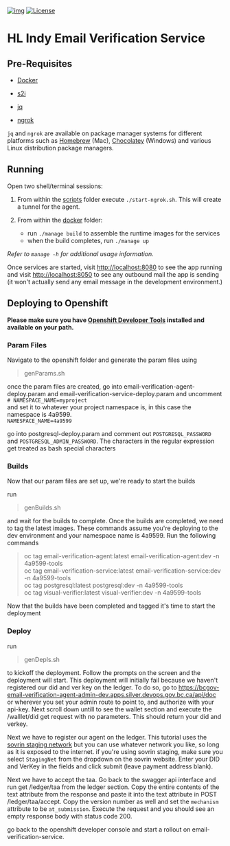 [![img](https://img.shields.io/badge/Lifecycle-Dormant-ff7f2a)](https://github.com/bcgov/repomountie/blob/master/doc/lifecycle-badges.md)
[![License](https://img.shields.io/badge/License-Apache%202.0-blue.svg)](LICENSE)

# HL Indy Email Verification Service

## Pre-Requisites

- [Docker](https://www.docker.com/products/docker-desktop)

- [s2i](https://github.com/openshift/source-to-image/releases)

- [jq](https://stedolan.github.io/jq)

- [ngrok](https://ngrok.com)

`jq` and `ngrok` are available on package manager systems for different platforms such as [Homebrew](https://brew.sh/) (Mac), [Chocolatey](https://chocolatey.org/) (Windows) and various Linux distribution package managers.

## Running

Open two shell/terminal sessions:

1. From within the [scripts](./scripts) folder execute `./start-ngrok.sh`. This will create a tunnel for the agent.

2. From within the [docker](./docker) folder:
    - run `./manage build` to assemble the runtime images for the services
    - when the build completes, run `./manage up`

_Refer to `manage -h` for additional usage information._

Once services are started, visit [http://localhost:8080](http://localhost:8080) to see the app running and visit [http://localhost:8050](http://localhost:8050) to see any outbound mail the app is sending (it won't actually send any email message in the development environment.)

## Deploying to Openshift

**Please make sure you have [Openshift Developer Tools](https://github.com/BCDevOps/openshift-developer-tools/tree/master/bin) installed and available on your path.**

### Param Files

Navigate to the openshift folder and generate the param files using  
> genParams.sh  

once the param files are created, go into email-verification-agent-deploy.param and email-verification-service-deploy.param and uncomment  
`# NAMESPACE_NAME=myproject`  
and set it to whatever your project namespace is, in this case the namespace is 4a9599.  
`NAMESPACE_NAME=4a9599`

go into postgresql-deploy.param and comment out `POSTGRESQL_PASSWORD` and `POSTGRESQL_ADMIN_PASSWORD`. The characters in the regular expression get treated as bash special characters

### Builds
Now that our param files are set up, we're ready to start the builds

run  
> genBuilds.sh  

and wait for the builds to complete. Once the builds are completed, we need to tag the latest images. These commands assume you're deploying to the dev environment and your namespace name is 4a9599. Run the following commands

> oc tag email-verification-agent:latest email-verification-agent:dev -n 4a9599-tools  
oc tag email-verification-service:latest email-verification-service:dev -n 4a9599-tools  
oc tag postgresql:latest postgresql:dev -n 4a9599-tools  
oc tag visual-verifier:latest visual-verifier:dev -n 4a9599-tools  

Now that the builds have been completed and tagged it's time to start the deployment

### Deploy

run  
> genDepls.sh  

to kickoff the deployment. Follow the prompts on the screen and the deployment will start. This deployment will initially fail because we haven't registered our did and ver key on the ledger. To do so, go to https://bcgov-email-verification-agent-admin-dev.apps.silver.devops.gov.bc.ca/api/doc or wherever you set your admin route to point to, and authorize with your api-key. Next scroll down untill to see the wallet section and execute the /walllet/did get request with no parameters. This should return your did and verkey.  

Next we have to register our agent on the ledger. This tutorial uses the [sovrin staging network](https://selfserve.sovrin.org/) but you can use whatever network you like, so long as it is exposed to the internet. if you're using sovrin staging, make sure you select `StagingNet` from the dropdown on the sovrin website. Enter your DID and VerKey in the fields and click submit (leave payment address blank).  
  
Next we have to accept the taa. Go back to the swagger api interface and run get /ledger/taa from the ledger section. Copy the entire contents of the text attribute from the response and paste it into the text attribute in POST /ledger/taa/accept. Copy the version number as well and set the `mechanism` attribute to be `at_submission`. Execute the request and you should see an empty response body with status code 200.  

go back to the openshift developer console and start a rollout on email-verification-service. 
